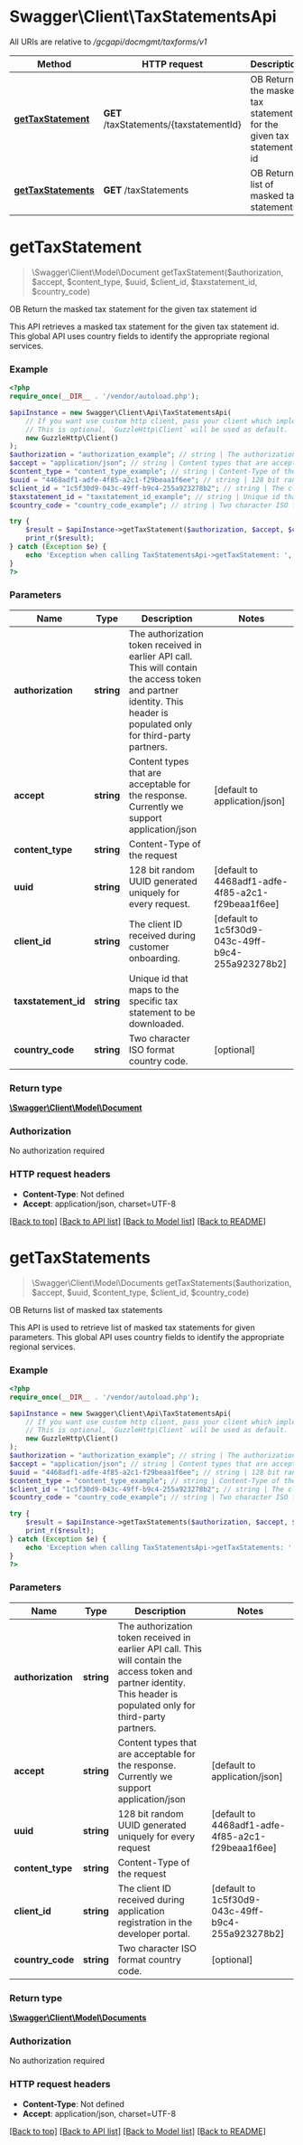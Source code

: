 # Swagger\Client\TaxStatementsApi

All URIs are relative to */gcgapi/docmgmt/taxforms/v1*

Method | HTTP request | Description
------------- | ------------- | -------------
[**getTaxStatement**](TaxStatementsApi.md#gettaxstatement) | **GET** /taxStatements/{taxstatementId} | OB Return the masked tax statement for the given tax statement id
[**getTaxStatements**](TaxStatementsApi.md#gettaxstatements) | **GET** /taxStatements | OB Returns list of masked tax statements

# **getTaxStatement**
> \Swagger\Client\Model\Document getTaxStatement($authorization, $accept, $content_type, $uuid, $client_id, $taxstatement_id, $country_code)

OB Return the masked tax statement for the given tax statement id

This API retrieves a masked tax statement for the given tax statement id. This global API uses country fields to identify the appropriate regional services.

### Example
```php
<?php
require_once(__DIR__ . '/vendor/autoload.php');

$apiInstance = new Swagger\Client\Api\TaxStatementsApi(
    // If you want use custom http client, pass your client which implements `GuzzleHttp\ClientInterface`.
    // This is optional, `GuzzleHttp\Client` will be used as default.
    new GuzzleHttp\Client()
);
$authorization = "authorization_example"; // string | The authorization token received in earlier API call. This will contain the access token and partner identity. This header is populated only for third-party partners.
$accept = "application/json"; // string | Content types that are acceptable for the response. Currently we support application/json
$content_type = "content_type_example"; // string | Content-Type of the request
$uuid = "4468adf1-adfe-4f85-a2c1-f29beaa1f6ee"; // string | 128 bit random UUID generated uniquely for every request.
$client_id = "1c5f30d9-043c-49ff-b9c4-255a923278b2"; // string | The client ID received during customer onboarding.
$taxstatement_id = "taxstatement_id_example"; // string | Unique id that maps to the specific tax statement to be downloaded.
$country_code = "country_code_example"; // string | Two character ISO format country code.

try {
    $result = $apiInstance->getTaxStatement($authorization, $accept, $content_type, $uuid, $client_id, $taxstatement_id, $country_code);
    print_r($result);
} catch (Exception $e) {
    echo 'Exception when calling TaxStatementsApi->getTaxStatement: ', $e->getMessage(), PHP_EOL;
}
?>
```

### Parameters

Name | Type | Description  | Notes
------------- | ------------- | ------------- | -------------
 **authorization** | **string**| The authorization token received in earlier API call. This will contain the access token and partner identity. This header is populated only for third-party partners. |
 **accept** | **string**| Content types that are acceptable for the response. Currently we support application/json | [default to application/json]
 **content_type** | **string**| Content-Type of the request |
 **uuid** | **string**| 128 bit random UUID generated uniquely for every request. | [default to 4468adf1-adfe-4f85-a2c1-f29beaa1f6ee]
 **client_id** | **string**| The client ID received during customer onboarding. | [default to 1c5f30d9-043c-49ff-b9c4-255a923278b2]
 **taxstatement_id** | **string**| Unique id that maps to the specific tax statement to be downloaded. |
 **country_code** | **string**| Two character ISO format country code. | [optional]

### Return type

[**\Swagger\Client\Model\Document**](../Model/Document.md)

### Authorization

No authorization required

### HTTP request headers

 - **Content-Type**: Not defined
 - **Accept**: application/json, charset=UTF-8

[[Back to top]](#) [[Back to API list]](../../README.md#documentation-for-api-endpoints) [[Back to Model list]](../../README.md#documentation-for-models) [[Back to README]](../../README.md)

# **getTaxStatements**
> \Swagger\Client\Model\Documents getTaxStatements($authorization, $accept, $uuid, $content_type, $client_id, $country_code)

OB Returns list of masked tax statements

This API is used to retrieve list of masked tax statements for given parameters. This global API uses country fields to identify the appropriate regional services.

### Example
```php
<?php
require_once(__DIR__ . '/vendor/autoload.php');

$apiInstance = new Swagger\Client\Api\TaxStatementsApi(
    // If you want use custom http client, pass your client which implements `GuzzleHttp\ClientInterface`.
    // This is optional, `GuzzleHttp\Client` will be used as default.
    new GuzzleHttp\Client()
);
$authorization = "authorization_example"; // string | The authorization token received in earlier API call. This will contain the access token and partner identity. This header is populated only for third-party partners.
$accept = "application/json"; // string | Content types that are acceptable for the response. Currently we support application/json
$uuid = "4468adf1-adfe-4f85-a2c1-f29beaa1f6ee"; // string | 128 bit random UUID generated uniquely for every request
$content_type = "content_type_example"; // string | Content-Type of the request
$client_id = "1c5f30d9-043c-49ff-b9c4-255a923278b2"; // string | The client ID received during application registration in the developer portal.
$country_code = "country_code_example"; // string | Two character ISO format country code.

try {
    $result = $apiInstance->getTaxStatements($authorization, $accept, $uuid, $content_type, $client_id, $country_code);
    print_r($result);
} catch (Exception $e) {
    echo 'Exception when calling TaxStatementsApi->getTaxStatements: ', $e->getMessage(), PHP_EOL;
}
?>
```

### Parameters

Name | Type | Description  | Notes
------------- | ------------- | ------------- | -------------
 **authorization** | **string**| The authorization token received in earlier API call. This will contain the access token and partner identity. This header is populated only for third-party partners. |
 **accept** | **string**| Content types that are acceptable for the response. Currently we support application/json | [default to application/json]
 **uuid** | **string**| 128 bit random UUID generated uniquely for every request | [default to 4468adf1-adfe-4f85-a2c1-f29beaa1f6ee]
 **content_type** | **string**| Content-Type of the request |
 **client_id** | **string**| The client ID received during application registration in the developer portal. | [default to 1c5f30d9-043c-49ff-b9c4-255a923278b2]
 **country_code** | **string**| Two character ISO format country code. | [optional]

### Return type

[**\Swagger\Client\Model\Documents**](../Model/Documents.md)

### Authorization

No authorization required

### HTTP request headers

 - **Content-Type**: Not defined
 - **Accept**: application/json, charset=UTF-8

[[Back to top]](#) [[Back to API list]](../../README.md#documentation-for-api-endpoints) [[Back to Model list]](../../README.md#documentation-for-models) [[Back to README]](../../README.md)

